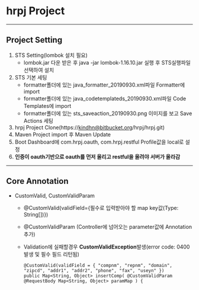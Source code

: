 # hrpj Project

---
## Project Setting
 1. STS Setting(lombok 설치 필요)
     - lombok.jar 다운 받은 후 java -jar lombok-1.16.10.jar 실행 후 STS실행파일 선택하여 설치
 2. STS 기본 세팅
     - formatter폴더에 있는 java_formatter_20190930.xml파일 Formatter에 import
     - formatter폴더에 있는 java_codetemplateds_20190930.xml파일 Code Templates에 import
     - formatter폴더에 있는 sts_saveaction_20190930.png 이미지를 보고 Save Actions 세팅
 3. hrpj Project Clone(https://kindhn@bitbucket.org/hrpj/hrpj.git)
 4. Maven Project import 후 Maven Update
 5. Boot Dashboard에 com.hrpj.oauth, com.hrpj.restful Profile값을 local로 설정
 6. **인증이 oauth기반으로 oauth를 먼저 올리고 restful을 올려야 서버가 올라감**
---

## Core Annotation
 - CustomValid, CustomValidParam
     - @CustomValid(validField={필수로 입력받아야 할 map key값(Type: String[])}) 
     - @CustomValidParam (Controller에 넘어오는 parameter값에 Annotation추가)
     - Validation에 실패할경우 **CustomValidException**발생(error code: 0400발생 및 필수 필드 리턴됨)
	 
	     ```
         @CustomValid(validField = { "compnm", "repnm", "domain", "zipcd", "addr1", "addr2", "phone", "fax", "useyn" })
         public Map<String, Object> insertComp( @CustomValidParam @RequestBody Map<String, Object> paramMap ) {
	     ```